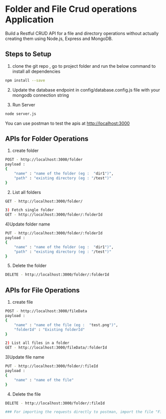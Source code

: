# Folder and File Crud operations Application

Build a Restful CRUD API for a file and directory operations without actually creating them  using Node.js, Express and MongoDB.


## Steps to Setup

1. clone the git repo ,  go to project folder and run the below command to install all dependencies

```bash
npm install --save
```

2. Update the database endpoint in config/database.config.js file with your mongodb connection string

3. Run Server

```bash
node server.js
```

You can use postman to test  the apis at <http://localhost:3000>


## APIs for Folder Operations

1) create folder 
```bash
POST - http://localhost:3000/folder
payload : 
{
    "name" : "name of the folder (eg :  "dir1")",
    "path" : "existing directory (eg : "/test")"
}
```

2) List all folders
```bash
GET - http://localhost:3000/folder/
```
```bash
3) Fetch single folder 
GET - http://localhost:3000/folder/:folderId
```

4)Update folder name 
```bash
PUT - http://localhost:3000/folder/:folderId
payload : 
{
    "name" : "name of the folder (eg :  "dir1")",
    "path" : "existing directory (eg : "/test")"
}
```

5) Delete the folder
```bash
DELETE - http://localhost:3000/folder/:folderId
```

## APIs for File Operations

1) create file 
```bash
POST - http://localhost:3000/fileData
payload : 
{
    "name" : "name of the file (eg :  "test.png")",
    "folderId" : "Existing folderId"
}
```

```bash
2) List all files in a folder
GET - http://localhost:3000/fileData/:folderId
```


3)Update file name
```bash
PUT - http://localhost:3000/folder/:fileId
payload : 
{
    "name" : "name of the file"
}
```

4) Delete the file
```bash
DELETE - http://localhost:3000/folder/:fileId
```


```bash
### For importing the requests directly to postman, import the file "FileFolderOperation.json" in postman 
```
